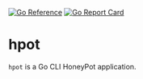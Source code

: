 [![Go Reference](https://pkg.go.dev/badge/github.com/qba73/hpot.svg)](https://pkg.go.dev/github.com/qba73/hpot)
[![Go Report Card](https://goreportcard.com/badge/github.com/qba73/hpot)](https://goreportcard.com/report/github.com/qba73/hpot)

# hpot

`hpot` is a Go CLI HoneyPot application.
